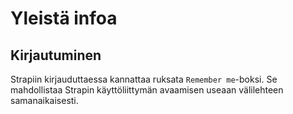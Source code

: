 # Yleistä infoa

## Kirjautuminen

Strapiin kirjauduttaessa kannattaa ruksata `Remember me`-boksi. Se mahdollistaa Strapin käyttöliittymän avaamisen useaan välilehteen samanaikaisesti.
